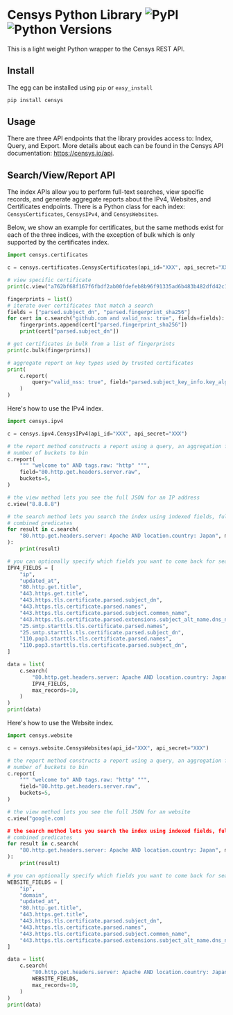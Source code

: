 # Censys Python Library ![PyPI](https://img.shields.io/pypi/v/censys) ![Python Versions](https://img.shields.io/pypi/pyversions/censys)

This is a light weight Python wrapper to the Censys REST API.

## Install

The egg can be installed using `pip` or `easy_install`

```bash
pip install censys
```

## Usage

There are three API endpoints that the library provides access to: Index,
Query, and Export. More details about each can be found in the Censys API
documentation: <https://censys.io/api>.

## Search/View/Report API

The index APIs allow you to perform full-text searches, view specific records,
and generate aggregate reports about the IPv4, Websites, and Certificates
endpoints. There is a Python class for each index: `CensysCertificates`,
`CensysIPv4`, and `CensysWebsites`.

Below, we show an example for certificates, but the same methods exist for each
of the three indices, with the exception of bulk which is only supported by the certificates index.

```python
import censys.certificates

c = censys.certificates.CensysCertificates(api_id="XXX", api_secret="XXX")

# view specific certificate
print(c.view("a762bf68f167f6fbdf2ab00fdefeb8b96f91335ad6b483b482dfd42c179be076"))

fingerprints = list()
# iterate over certificates that match a search
fields = ["parsed.subject_dn", "parsed.fingerprint_sha256"]
for cert in c.search("github.com and valid_nss: true", fields=fields):
    fingerprints.append(cert["parsed.fingerprint_sha256"])
    print(cert["parsed.subject_dn"])

# get certificates in bulk from a list of fingerprints
print(c.bulk(fingerprints))

# aggregate report on key types used by trusted certificates
print(
    c.report(
        query="valid_nss: true", field="parsed.subject_key_info.key_algorithm.name"
    )
)
```

Here's how to use the IPv4 index.

```python
import censys.ipv4

c = censys.ipv4.CensysIPv4(api_id="XXX", api_secret="XXX")

# the report method constructs a report using a query, an aggregation field, and the
# number of buckets to bin
c.report(
    """ "welcome to" AND tags.raw: "http" """,
    field="80.http.get.headers.server.raw",
    buckets=5,
)

# the view method lets you see the full JSON for an IP address
c.view("8.8.8.8")

# the search method lets you search the index using indexed fields, full text, and
# combined predicates
for result in c.search(
    "80.http.get.headers.server: Apache AND location.country: Japan", max_records=10
):
    print(result)

# you can optionally specify which fields you want to come back for search results
IPV4_FIELDS = [
    "ip",
    "updated_at",
    "80.http.get.title",
    "443.https.get.title",
    "443.https.tls.certificate.parsed.subject_dn",
    "443.https.tls.certificate.parsed.names",
    "443.https.tls.certificate.parsed.subject.common_name",
    "443.https.tls.certificate.parsed.extensions.subject_alt_name.dns_names",
    "25.smtp.starttls.tls.certificate.parsed.names",
    "25.smtp.starttls.tls.certificate.parsed.subject_dn",
    "110.pop3.starttls.tls.certificate.parsed.names",
    "110.pop3.starttls.tls.certificate.parsed.subject_dn",
]

data = list(
    c.search(
        "80.http.get.headers.server: Apache AND location.country: Japan",
        IPV4_FIELDS,
        max_records=10,
    )
)
print(data)
```

Here's how to use the Website index.

```python
import censys.website

c = censys.website.CensysWebsites(api_id="XXX", api_secret="XXX")

# the report method constructs a report using a query, an aggregation field, and the
# number of buckets to bin
c.report(
    """ "welcome to" AND tags.raw: "http" """,
    field="80.http.get.headers.server.raw",
    buckets=5,
)

# the view method lets you see the full JSON for an website
c.view("google.com)

# the search method lets you search the index using indexed fields, full text, and
# combined predicates
for result in c.search(
    "80.http.get.headers.server: Apache AND location.country: Japan", max_records=10
):
    print(result)

# you can optionally specify which fields you want to come back for search results
WEBSITE_FIELDS = [
    "ip",
    "domain",
    "updated_at",
    "80.http.get.title",
    "443.https.get.title",
    "443.https.tls.certificate.parsed.subject_dn",
    "443.https.tls.certificate.parsed.names",
    "443.https.tls.certificate.parsed.subject.common_name",
    "443.https.tls.certificate.parsed.extensions.subject_alt_name.dns_names",
]

data = list(
    c.search(
        "80.http.get.headers.server: Apache AND location.country: Japan",
        WEBSITE_FIELDS,
        max_records=10,
    )
)
print(data)
```
